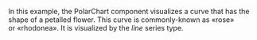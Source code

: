 In&nbsp;this example, the PolarChart component visualizes a&nbsp;curve that has the shape of&nbsp;a&nbsp;petalled flower. This curve is&nbsp;commonly-known as&nbsp;&laquo;rose&raquo; or&nbsp;&laquo;rhodonea&raquo;. It&nbsp;is&nbsp;visualized by&nbsp;the _line_ series type.